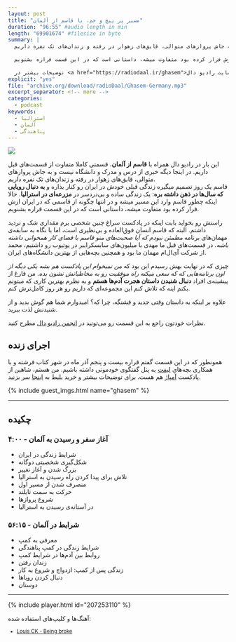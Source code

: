 ```yaml
---
layout: post
title: "مسیر پر پیچ و خم، با قاسم از آلمان"
duration: "96:55" #audio length in min
length: "69901674" #filesize in byte
summary: |
  این بار در رادیو دال همراه با قاسم از آلمان، قسمتی کاملا متفاوت از قسمت‌های قبل داریم. در اینجا دیگه خبری از درس و مدرک و دانشگاه نیست و به جاش پرواز‌های متوالی، قایق‌های زهوار در رفته و زندان‌های تک نفره داریم.
  
  قاسم یک روز تصمیم میگیره زندگی قبلی خودش در ایران رو کنار بذاره و به دنبال رویایی که سال‌ها در ذهن داشته بره؛ یک زندگی ساده و بی‌دردسر در مزرعه‌ای در استرالیا. حالا اینکه چطور قاسم وارد این مسیر میشه و در انتها چگونه از قاسمی که در ایران ازش فرار کرده بود متفاوت میشه، داستانی است که در این قسمت قراره بشنویم.
  
  توضیحات بیشتر در <a href="https://radiodaal.ir/ghasem">سایت رادیو دال</a>.
explicit: "yes"
file: "archive.org/download/radioDaal/Ghasem-Germany.mp3"
excerpt_separator: <!-- more -->
categories:
  - podcast
keywords:
  - استرالیا
  - آلمان
  - پناهندگی
---
```


<img src="{{site.baseurl}}/public/img/ghasem/cover.jpg" class="cover-img"/>

این بار در رادیو دال همراه با **قاسم از آلمان**، قسمتی کاملا متفاوت از قسمت‌های قبل داریم. در اینجا دیگه خبری از درس و مدرک و دانشگاه نیست و به جاش پرواز‌های متوالی، قایق‌های زهوار در رفته و زندان‌های تک نفره داریم.  
قاسم یک روز تصمیم میگیره زندگی قبلی خودش در ایران رو کنار بذاره و **به دنبال رویایی که سال‌ها در ذهن داشته بره**: یک زندگی ساده و بی‌دردسر در **مزرعه‌ای در استرالیا**. حالا اینکه چطور قاسم وارد این مسیر میشه و در انتها چگونه از قاسمی که در ایران ازش فرار کرده بود متفاوت میشه، داستانی است که در این قسمت قراره بشنویم.
<!-- more -->

راستش رو بخواید بابت اینکه در پادکست سراغ چنین شخصی برم مقداری شک و تردید داشتم. البته که قاسم انسان فوق‌العاده و بی‌نظیری است، اما با نگاه به سابقه‌ی مهمان‌های برنامه *مطمئن نبودم که آیا صحبت‌های منو قاسم با فضای کار همخوانی داشته باشه*. در قسمت‌های قبل ما مهدی با میلیون‌های سابسکرایبر در یوتیوب رو داشتیم، محمد از شرکت آی‌ال‌ام مهمان ما بود و همچنین بچه‌هایی از بهترین دانشگاه‌های ایران.

چیزی که در نهایت بهش رسیدم این بود که *من نمیخوام این پادکست هم بشه یکی دیگه از اون برنامه‌هایی که که سعی میکنه راه موفقیت رو به مخاطبانش نشون بده*. من فارغ از پیشینه‌ی افراد **دنبال شنیدن داستان هجرت آدم‌ها هستم** و به نظرم بهترین کاری که میتونم بکنم اینه که تلاش کنم این مجموعه‌ای که داریم رو هر روز کامل‌ترش کنم.

علاوه بر اینکه یه داستان وقتی جدید و قشنگه، چرا که؟ امیدوارم شما هم گوش بدید و از شنیدنش لذت ببرید.

نظرات خودتون راجع به این قسمت رو می‌تونید در [انجمن رادیو دال](https://forum.radiodaal.ir/topic/16) مطرح کنید.

## اجرای زنده
همونطور که در این قسمت گفتم قراره بیست و پنجم آذر ماه در شهر کتاب فرشته و با همکاری بچه‌های [لیفت](https://lyft.ir/) یه پنل گفتگوی خودمونی داشته باشیم. من هستم، شاهین از پادکست [آمپاژ](https://castbox.fm/channel/Ampaj-|-%D8%A2%D9%85%D9%BE%D8%A7%DA%98-id1496893?country=us) هم هست. برای توضیحات بیشتر و خرید بلیط به [اینجا](https://lyft.ir/experience/ax5ogi) سر بزنید.

<!-- ### در این قسمت معرفی شد: -->
{% include guest_imgs.html name="ghasem" %}

<hr>

## چکیده

### آغاز سفر و رسیدن به آلمان - ۴:۰۰
- شرایط زندگی در ایران
- شکل‌گیری شخصیتی دوگانه
- بزرگ شدن و آغاز تغییر
- تلاش برای پیدا کردن راه رسیدن به استرالیا
- منصرف شدن از مسیر اول
- حرکت به سمت تایلند
- شروع پروازها
- در آستانه‌ی رسیدن به استرالیا

### شرایط در آلمان - ۵۶:۱۵
- معرفی به کمپ
- شرایط زندگی در کمپ پناهندگی
- روابط بین آدم‌ها در شرایط کمپ
- زندان رفتن
- زندگی پس از کمپ: ازدواج و شروع به کار
- دنبال کردن رویاها
- دوستان

<hr>

{% include player.html id="207253110" %}

آهنگ‌ها و کلیپ‌های استفاده شده:

<div dir="ltr" style="font-size: smaller;">
<ul>
<li><a href="https://www.youtube.com/watch?v=Y_-1l_SlA7c">Louis CK - Being broke</a></li>
</ul>
</div>
